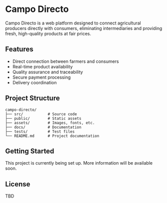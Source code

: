 # Campo Directo

Campo Directo is a web platform designed to connect agricultural producers directly with consumers, eliminating intermediaries and providing fresh, high-quality products at fair prices.

## Features

- Direct connection between farmers and consumers
- Real-time product availability
- Quality assurance and traceability
- Secure payment processing
- Delivery coordination

## Project Structure

```
campo-directo/
├── src/           # Source code
├── public/        # Static assets
├── assets/        # Images, fonts, etc.
├── docs/          # Documentation
├── tests/         # Test files
└── README.md      # Project documentation
```

## Getting Started

This project is currently being set up. More information will be available soon.

## License

TBD